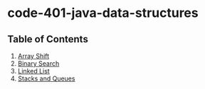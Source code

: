 # code-401-java-data-structures

## Table of Contents
1. [Array Shift](/code401challenges/README.md)
2. [Binary Search](/code401challenges/binaryREADME.md)
3. [Linked List](code401challenges/linkedlistREADME.md)
4. [Stacks and Queues](code401challenges/STACKSNQUEUESREADME.md)
